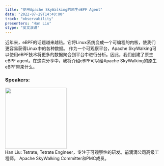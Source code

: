 ```yaml
---
title: "使用Apache SkyWalking的原生eBPF Agent"
date: "2022-07-29T14:40:00"
track: "observability"
presenters: "Han Liu"
stype: "英文演讲"
---
```

近年来，eBPF的话题越来越热。它将Linux系统变成一个可编程的内核，使我们更容易获得Linux中的各种数据。
作为一个可观察平台，Apache SkyWalking可以使用eBPF技术将更多的数据聚合到平台中进行分析。因此，我们创建了原生eBPF agent。在这次分享中，我将介绍eBPF可以给Apache SkyWalking的原生eBPF带来什么。
 ### Speakers: 
 <img src="images/speaker/1000.png" width="200" /><br>Han Liu: Tetrate, Tetrate Engineer，专注于可观察性的研发。前滴滴公司高级工程师。
Apache SkyWalking Committer和PMC成员。

 
